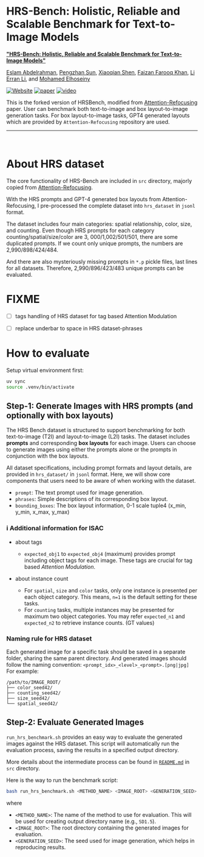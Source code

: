 # HRS-Bench: Holistic, Reliable and Scalable Benchmark for Text-to-Image Models

[**"HRS-Bench: Holistic, Reliable and Scalable Benchmark for Text-to-Image Models"**](https://arxiv.org/abs/2304.05390)

[Eslam Abdelrahman](https://eslambakr.github.io/),
[Pengzhan Sun](https://pengzhansun.github.io/),
[Xiaoqian Shen](https://scholar.google.com/citations?user=uToGtIwAAAAJ&hl=en),
[Faizan Farooq Khan](https://scholar.google.com/citations?user=vwEC-jUAAAAJ&hl=en),
[Li Erran Li](https://scholar.google.com/citations?user=GkMfzy4AAAAJ&hl=en),
and [Mohamed Elhoseiny](https://scholar.google.com/citations?user=iRBUTOAAAAAJ&hl=en)

[![Website](https://img.shields.io/badge/Project-Website-87CEEB)](https://eslambakr.github.io/hrsbench.github.io/)
[![paper](https://img.shields.io/badge/arXiv-Paper-<COLOR>.svg)](https://arxiv.org/abs/2304.05390)
[![video](https://img.shields.io/badge/Video-Presentation-F9D371)](https://hrsbench.github.io/index.html)

This is the forked version of HRSBench, modified from [Attention-Refocusing](https://github.com/Attention-Refocusing/attention-refocusing) paper. User can benchmark both text-to-image and box layout-to-image generation tasks.
For box layout-to-image tasks, GPT4 generated layouts which are provided by `Attention-Refocusing` repository are used.

---
<br>

# About HRS dataset

The core functionality of HRS-Bench are included in `src` directory, majorly copied from [Attention-Refocusing](https://github.com/Attention-Refocusing/attention-refocusing).

With the HRS prompts and GPT-4 generated box layouts from Attention-Refocusing, I pre-processed the complete dataset into `hrs_dataset` in `jsonl` format. 

The dataset includes four main categories: spatial relationship, color, size, and counting. Even though HRS prompts for each category counting/spatial/size/color are 3, 000/1,002/501/501, there are some duplicated prompts. If we count only unique prompts, the numbers are 2,990/898/424/484.

And there are also mysteriously missing prompts in `*.p` pickle files, last lines for all datasets. Therefore, 2,990/896/423/483 unique prompts can be evaluated.

# FIXME

- [ ] tags handling of HRS dataset for tag based Attention Modulation
- [ ] replace underbar to space in HRS dataset-phrases


# How to evaluate

Setup virtual environment first:
```bash
uv sync
source .venv/bin/activate
```

## Step-1: Generate Images with HRS prompts (and optionally with box layouts)

The HRS Bench dataset is structured to support benchmarking for both text-to-image (T2I) and layout-to-image (L2I) tasks. The dataset includes **prompts** and corresponding **box layouts** for each image. Users can choose to generate images using either the prompts alone or the prompts in conjunction with the box layouts.

All dataset specifications, including prompt formats and layout details, are provided in `hrs_dataset/` in `jsonl` format. Here, we will show core components that users need to be aware of when working with the dataset.

- `prompt`: The text prompt used for image generation.
- `phrases`: Simple descriptions of its corresponding box layout.
- `bounding_boxes`: The box layout information, 0-1 scale tuple4 (x_min, y_min, x_max, y_max)

### ℹ️ Additional information for ISAC

- about tags
  - `expected_obj1` to `expected_obj4` (maximum) provides prompt including object tags for each image. These tags are crucial for tag based *Attention Modulation*.

- about instance count 
  - For `spatial`, `size` and `color` tasks, only one instance is presented per each object category. This means, `n=1` is the default setting for these tasks.
  - For `counting` tasks, multiple instances may be presented for maximum two object categories. You may refer `expected_n1` and `expected_n2` to retrieve instance counts. (GT values) 

### Naming rule for HRS dataset

Each generated image for a specific task should be saved in a separate folder, sharing the same parent directory. And generated images should follow the naming convention: `<prompt_idx>_<level>_<prompt>.[png|jpg]` For example:

```
/path/to/IMAGE_ROOT/
├── color_seed42/
├── counting_seed42/
├── size_seed42/
└── spatial_seed42/
```

## Step-2: Evaluate Generated Images

`run_hrs_benchmark.sh` provides an easy way to evaluate the generated images against the HRS dataset. This script will automatically run the evaluation process, saving the results in a specified output directory.

More details about the intermediate process can be found in [`README.md`](src/README.md) in `src` directory.

Here is the way to run the benchmark script:

```bash
bash run_hrs_benchmark.sh <METHOD_NAME> <IMAGE_ROOT> <GENERATION_SEED>
```

where
- `<METHOD_NAME>`: The name of the method to use for evaluation. This will be used for creating output directory name (e.g., `SD1.5`).
- `<IMAGE_ROOT>`: The root directory containing the generated images for evaluation.
- `<GENERATION_SEED>`: The seed used for image generation, which helps in reproducing results.